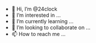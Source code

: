 - 👋 Hi, I’m @24clock
- 👀 I’m interested in ...
- 🌱 I’m currently learning ...
- 💞️ I’m looking to collaborate on ...
- 📫 How to reach me ...

<!---
24clock/24clock is a ✨ special ✨ repository because its `README.md` (this file) appears on your GitHub profile.
You can click the Preview link to take a look at your changes.
--->
